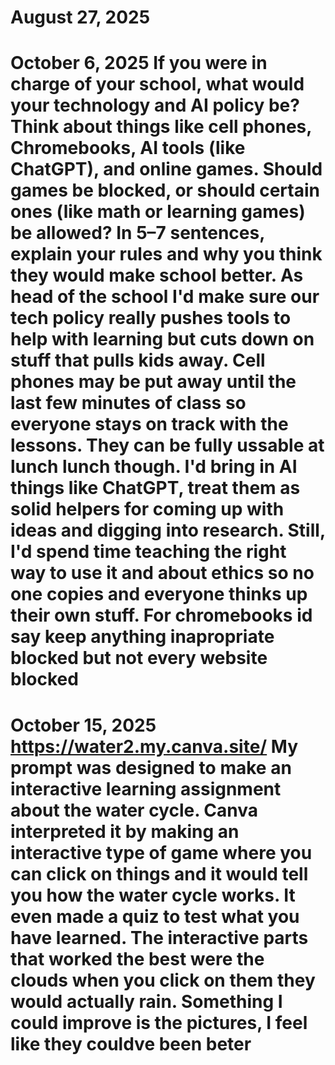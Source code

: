 # August 27, 2025
# October 6, 2025 If you were in charge of your school, what would your technology and AI policy be? Think about things like cell phones, Chromebooks, AI tools (like ChatGPT), and online games. Should games be blocked, or should certain ones (like math or learning games) be allowed? In 5–7 sentences, explain your rules and why you think they would make school better. As head of the school I'd make sure our tech policy really pushes tools to help with learning but cuts down on stuff that pulls kids away. Cell phones may be put away until the last few minutes of class so everyone stays on track with the lessons. They can be fully ussable at lunch lunch though. I'd bring in AI things like ChatGPT, treat them as solid helpers for coming up with ideas and digging into research. Still, I'd spend time teaching the right way to use it and about ethics so no one copies and everyone thinks up their own stuff. For chromebooks id say keep anything inapropriate blocked but not every website blocked
# October 15, 2025 https://water2.my.canva.site/ My prompt was designed to make an interactive learning assignment about the water cycle. Canva interpreted it by making an interactive type of game where you can click on things and it would tell you how the water cycle works. It even made a quiz to test what you have learned. The interactive parts that worked the best were the clouds when you click on them they would actually rain. Something I could improve is the pictures, I feel like they couldve been beter 
